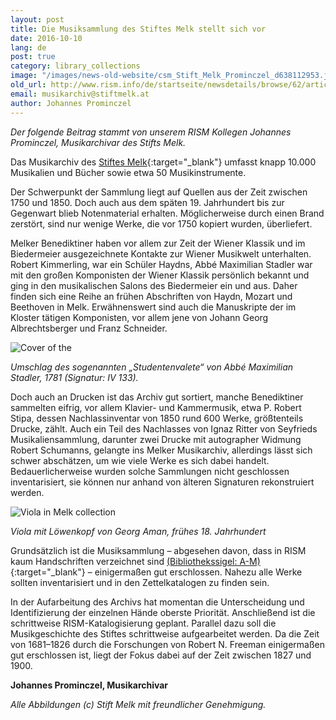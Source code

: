 ```yaml
---
layout: post
title: Die Musiksammlung des Stiftes Melk stellt sich vor
date: 2016-10-10
lang: de
post: true
category: library_collections
image: "/images/news-old-website/csm_Stift_Melk_Prominczel_d638112953.jpg"
old_url: http://www.rism.info/de/startseite/newsdetails/browse/62/article/64/presenting-the-music-collection-at-melk-abbey.html
email: musikarchiv@stiftmelk.at
author: Johannes Prominczel
---
```


_Der folgende Beitrag stammt von unserem RISM Kollegen Johannes Prominczel, Musikarchivar des Stifts Melk._


Das Musikarchiv des [Stiftes Melk](http://www.stiftmelk.at/){:target="_blank"} umfasst knapp 10.000 Musikalien und Bücher sowie etwa 50 Musikinstrumente.

Der Schwerpunkt der Sammlung liegt auf Quellen aus der Zeit zwischen 1750 und 1850. Doch auch aus dem späten 19. Jahrhundert bis zur Gegenwart blieb Notenmaterial erhalten. Möglicherweise durch einen Brand zerstört, sind nur wenige Werke, die vor 1750 kopiert wurden, überliefert.

Melker Benediktiner haben vor allem zur Zeit der Wiener Klassik und im Biedermeier ausgezeichnete Kontakte zur Wiener Musikwelt unterhalten. Robert Kimmerling, war ein Schüler Haydns, Abbé Maximilian Stadler war mit den großen Komponisten der Wiener Klassik persönlich bekannt und ging in den musikalischen Salons des Biedermeier ein und aus. Daher finden sich eine Reihe an frühen Abschriften von Haydn, Mozart und Beethoven in Melk. Erwähnenswert sind auch die Manuskripte der im Kloster tätigen Komponisten, vor allem jene von Johann Georg Albrechtsberger und Franz Schneider.

![Cover of the](http://rism.info/resources-old-website/news/Stift_Melk_IV_133_Studentenvalete.jpg)

_Umschlag des sogenannten „Studentenvalete“ von Abbé Maximilian Stadler, 1781 (Signatur: IV 133)._

Doch auch an Drucken ist das Archiv gut sortiert, manche Benediktiner sammelten eifrig, vor allem Klavier- und Kammermusik, etwa P. Robert Stipa, dessen Nachlassinventar von 1850 rund 600 Werke, größtenteils Drucke, zählt. Auch ein Teil des Nachlasses von Ignaz Ritter von Seyfrieds Musikaliensammlung, darunter zwei Drucke mit autographer Widmung Robert Schumanns, gelangte ins Melker Musikarchiv, allerdings lässt sich schwer abschätzen, um wie viele Werke es sich dabei handelt. Bedauerlicherweise wurden solche Sammlungen nicht geschlossen inventarisiert, sie können nur anhand von älteren Signaturen rekonstruiert werden.

![Viola in Melk collection](http://rism.info/resources-old-website/news/Stift_Melk_Viola.jpg)

_Viola_ _mit Löwenkopf von Georg Aman, frühes 18. Jahrhundert_

Grundsätzlich ist die Musiksammlung – abgesehen davon, dass in RISM kaum Handschriften verzeichnet sind [(Bibliothekssigel: A-M)](https://opac.rism.info/search?View=rism&siglum=A-M&Language=en){:target="_blank"} – einigermaßen gut erschlossen. Nahezu alle Werke sollten inventarisiert und in den Zettelkatalogen zu finden sein.

In der Aufarbeitung des Archivs hat momentan die Unterscheidung und Identifizierung der einzelnen Hände oberste Priorität. Anschließend ist die schrittweise RISM-Katalogisierung geplant. Parallel dazu soll die Musikgeschichte des Stiftes schrittweise aufgearbeitet werden. Da die Zeit von 1681–1826 durch die Forschungen von Robert N. Freeman einigermaßen gut erschlossen ist, liegt der Fokus dabei auf der Zeit zwischen 1827 und 1900.

**Johannes Prominczel, Musikarchivar**

_Alle Abbildungen (c) Stift Melk mit freundlicher Genehmigung._

